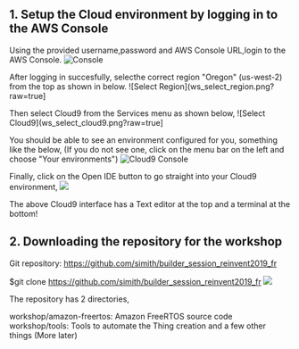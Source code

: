 ## 1. Setup the Cloud environment by logging in to the AWS Console

Using the provided username,password and AWS Console URL,login to the AWS Console. 
 ![Console](ws_console_login.png?raw=true)


After logging in succesfully, selecthe correct region "Oregon" (us-west-2) from the top as shown in below.
 ![Select Region](ws_select_region.png?raw=true]


Then select Cloud9 from the Services menu as shown below,
 ![Select Cloud9](ws_select_cloud9.png?raw=true]


You should be able to see an environment configured for you, something like the below, (If you do not see one, click on the menu bar on the left and choose "Your environments")
 ![Cloud9 Console](ws_cloud_9_console.png?raw=true)


Finally, click on the Open IDE button to go straight into your Cloud9 environment,
![](ws_cloud9_interface.png?raw=true)

The above Cloud9 interface has a Text editor at the top and a terminal at the bottom!


## 2. Downloading the repository for the workshop

Git repository: https://github.com/simith/builder_session_reinvent2019_fr

$git clone https://github.com/simith/builder_session_reinvent2019_fr
 ![](ws_git_clone.png?raw=true)

The repository has 2 directories,

workshop/amazon-freertos: Amazon FreeRTOS source code
workshop/tools: Tools to automate the Thing creation and a few other things (More later)





